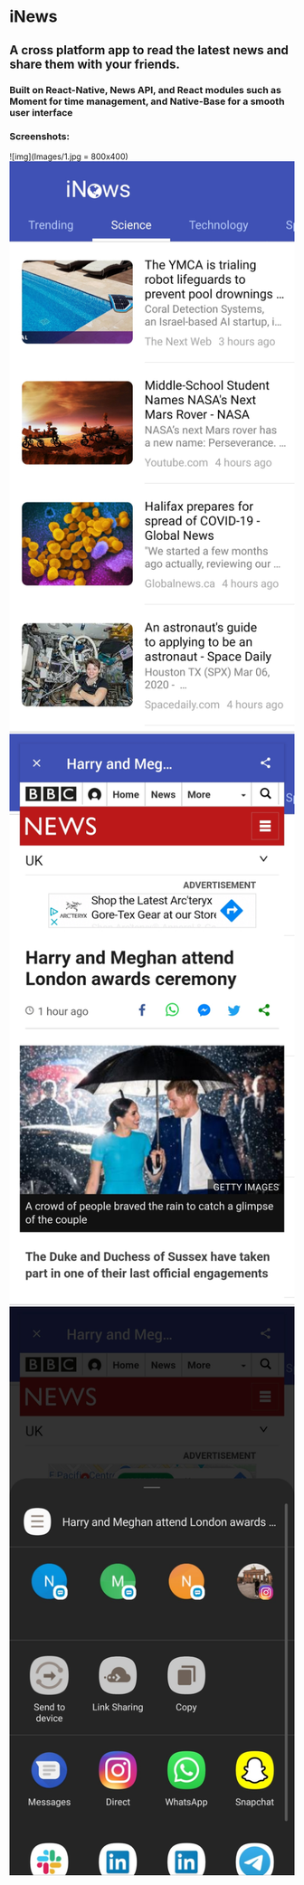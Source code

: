 # iNews

## A cross platform app to read the latest news and share them with your friends.
### Built on React-Native, News API, and React modules such as Moment for time management, and Native-Base for a smooth user interface


### Screenshots:

![img](Images/1.jpg = 800x400)
![img](Images/2.jpg)
![img](Images/3.jpg)
![img](Images/4.jpg)
